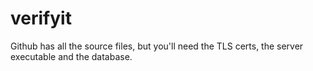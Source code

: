 # verifyit

Github has all the source files, but you'll need the TLS certs, the server executable and the database.